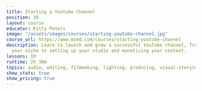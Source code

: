 ```yaml
---
title: Starting a Youtube Channel
position: 30
layout: course
educator: Kitty Peters
image: "/assets/images/courses/starting-youtube-channel.jpg"
course_url: https://www.mzed.com/courses/starting-youtube-channel
description: Learn to launch and grow a successful YouTube channel, from choosing
  your niche to setting up your studio and monetizing your content.
lessons: 10
runtime: 2h 30m
topics: audio, editing, filmmaking, lighting, producing, visual-storytelling
show_stats: true
show_pricing: true
---
```


